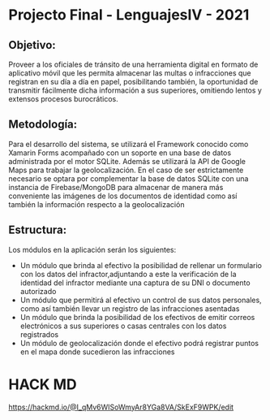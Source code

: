 # Projecto Final - LenguajesIV - 2021
## Objetivo: 
  Proveer a los oficiales de tránsito de una herramienta digital en formato de aplicativo móvil que les permita almacenar las multas o infracciones que registran en su día a día en papel, posibilitando también, la oportunidad de transmitir fácilmente dicha información a sus superiores, omitiendo lentos y extensos procesos burocráticos.
## Metodología:
Para el desarrollo del sistema, se utilizará el Framework conocido como Xamarin Forms acompañado con un soporte en una base de datos administrada por el motor SQLite. Además se utilizará la API de Google Maps para trabajar la geolocalización. En el caso de ser estrictamente necesario se optara por complementar la base de datos SQLite con una instancia de Firebase/MongoDB para almacenar de manera más conveniente las imágenes de los documentos de identidad como así también la información respecto a la geolocalización
## Estructura: 
Los módulos en la aplicación serán los siguientes:
+ Un módulo que brinda al efectivo la posibilidad de rellenar un formulario con los datos del infractor,adjuntando a este la verificación de la identidad del infractor mediante una captura de su DNI o documento autorizado
+ Un módulo que permitirá al efectivo un control de sus datos personales, como así también llevar un registro de las infracciones asentadas
+ Un módulo que brinda la posibilidad de los efectivos de emitir correos electrónicos a sus superiores o casas centrales con los datos registrados
+ Un módulo de geolocalización donde el efectivo podrá registrar puntos en el mapa donde sucedieron las infracciones



# HACK MD

https://hackmd.io/@I_qMv6WISoWmyAr8YGa8VA/SkExF9WPK/edit

